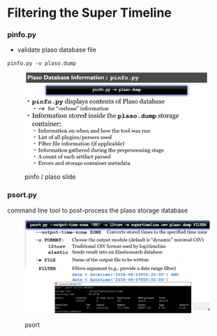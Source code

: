 # Filtering the Super Timeline

### pinfo.py

* validate plaso database file

```
pinfo.py -v plaso.dump
```

<figure><img src="../../.gitbook/assets/image (3) (4).png" alt=""><figcaption><p>pinfo / plaso slide</p></figcaption></figure>

### psort.py

command line tool to post-process the plaso storage database

<figure><img src="../../.gitbook/assets/image.png" alt=""><figcaption><p>psort</p></figcaption></figure>

